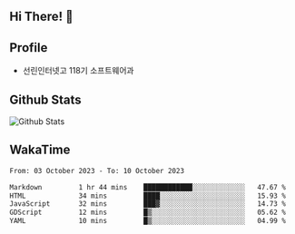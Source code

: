 ## Hi There! 👋

## Profile

-   선린인터넷고 118기 소프트웨어과

## Github Stats

![Github Stats](https://github-readme-stats.vercel.app/api/top-langs/?username=NY0510&theme=tokyonight&hide_border=true&layout=compact)

## WakaTime

<!--START_SECTION:waka-->

```txt
From: 03 October 2023 - To: 10 October 2023

Markdown         1 hr 44 mins    ████████████░░░░░░░░░░░░░   47.67 %
HTML             34 mins         ████░░░░░░░░░░░░░░░░░░░░░   15.93 %
JavaScript       32 mins         ███▓░░░░░░░░░░░░░░░░░░░░░   14.73 %
GDScript         12 mins         █▒░░░░░░░░░░░░░░░░░░░░░░░   05.62 %
YAML             10 mins         █▒░░░░░░░░░░░░░░░░░░░░░░░   04.99 %
```

<!--END_SECTION:waka-->
